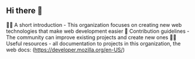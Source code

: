 ## Hi there 👋


🙋‍♀️ A short introduction - This organization focuses on creating new web technologies that make web development easier
🌈 Contribution guidelines - The community can improve existing projects and create new ones
👩‍💻 Useful resources - all documentation to projects in this organization, the web docs: (https://developer.mozilla.org/en-US/)
